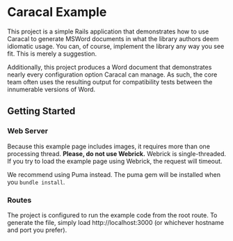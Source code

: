 # Caracal Example

This project is a simple Rails application that demonstrates how to
use Caracal to generate MSWord documents in what the library authors
deem idiomatic usage.  You can, of course, implement the library any
way you see fit.  This is merely a suggestion.

Additionally, this project produces a Word document that demonstrates
nearly every configuration option Caracal can manage. As such, the core
team often uses the resulting output for compatibility tests between
the innumerable versions of Word.


## Getting Started

### Web Server

Because this example page includes images, it requires more than one
processing thread. **Please, do not use Webrick.**  Webrick is
single-threaded.  If you try to load the example page using Webrick,
the request will timeout.

We recommend using Puma instead.  The puma gem will be installed
when you `bundle install`.


### Routes

The project is configured to run the example code from the root route.
To generate the file, simply load http://localhost:3000 (or whichever
hostname and port you prefer).

